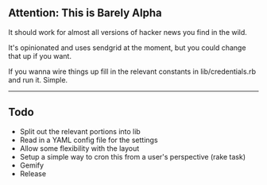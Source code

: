 ## Attention: This is Barely Alpha ##

It should work for almost all versions of hacker news you find in the
wild.

It's opinionated and uses sendgrid  at the moment, but you could change
that up if you want.

If you wanna wire things up fill in the relevant constants in
lib/credentials.rb and run it.  Simple.

----------

## Todo ##

* Split out the relevant portions into lib
* Read in a YAML config file for the settings
* Allow some flexibility with the layout
* Setup a simple way to cron this from a user's perspective (rake task)
* Gemify
* Release
